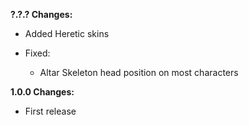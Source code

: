 **?.?.? Changes:**

* Added Heretic skins

* Fixed:
  * Altar Skeleton head position on most characters

**1.0.0 Changes:**

* First release